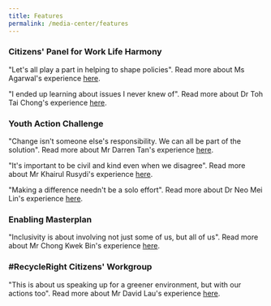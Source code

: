 ```yaml
---
title: Features
permalink: /media-center/features
---
```


### Citizens' Panel for Work Life Harmony

"Let's all play a part in helping to shape policies". Read more about Ms Agarwal's experience [here](/media-centre/features/MsAgarwal).

"I ended up learning about issues I never knew of". Read more about Dr Toh Tai Chong's experience [here](/media-centre/features/DrTohTaiChong).


### Youth Action Challenge

"Change isn't someone else's responsibility. We can all be part of the solution". Read more about Mr Darren Tan's experience [here](/media-centre/features/MrDarrenTan).

"It's important to be civil and kind even when we disagree". Read more about Mr Khairul Rusydi's experience [here](/media-centre/features/MrKhairulRusydi).

"Making a difference needn't be a solo effort". Read more about Dr Neo Mei Lin's experience [here](/media-centre/features/DrNeoMeiLin).


### Enabling Masterplan 

"Inclusivity is about involving not just some of us, but all of us". Read more about Mr Chong Kwek Bin's experience [here](/media-centre/features/MrChongKwekBin).


### #RecycleRight Citizens' Workgroup 

"This is about us speaking up for a greener environment, but with our actions too". Read more about Mr David Lau's experience [here](/media-centre/features/MrDavidLau).
